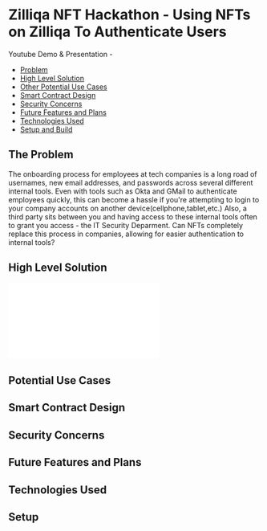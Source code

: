 # Zilliqa NFT Hackathon - Using NFTs on Zilliqa To Authenticate Users 
Youtube Demo & Presentation - 
- [Problem](#problem) 
- [High Level Solution](#solution)
- [Other Potential Use Cases](#usecases)
- [Smart Contract Design](#contract) 
- [Security Concerns](#security)
- [Future Features and Plans](#future)
- [Technologies Used](#tech)
- [Setup and Build](#setup)

## The Problem <a name="problem"></a>
The onboarding process for employees at tech companies is a long road of usernames, new email addresses, and passwords across several different internal tools. Even with tools such as Okta and GMail to authenticate employees quickly, this can become a hassle if you're attempting to login to your company accounts on another device(cellphone,tablet,etc.) Also, a third party sits between you and having access to these internal tools often to grant you access - the IT Security Deparment. Can NFTs completely replace this process in companies, allowing for easier authentication to internal tools? 

## High Level Solution <a name="solution"></a>
![Image](smart_contract_design.drawio.pdf) 

## Potential Use Cases <a name="usecases"></a>


## Smart Contract Design <a name="contract"></a>


## Security Concerns  <a name="security"></a>


## Future Features and Plans <a name="future"></a>


## Technologies Used <a name="tech"></a>   


## Setup <a name="setup"></a>


